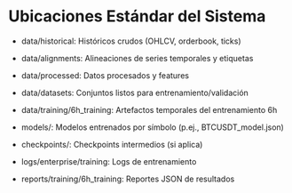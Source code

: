 # Ubicaciones Estándar del Sistema

- data/historical: Históricos crudos (OHLCV, orderbook, ticks)
- data/alignments: Alineaciones de series temporales y etiquetas
- data/processed: Datos procesados y features
- data/datasets: Conjuntos listos para entrenamiento/validación
- data/training/6h_training: Artefactos temporales del entrenamiento 6h

- models/: Modelos entrenados por símbolo (p.ej., BTCUSDT_model.json)
- checkpoints/: Checkpoints intermedios (si aplica)

- logs/enterprise/training: Logs de entrenamiento
- reports/training/6h_training: Reportes JSON de resultados
